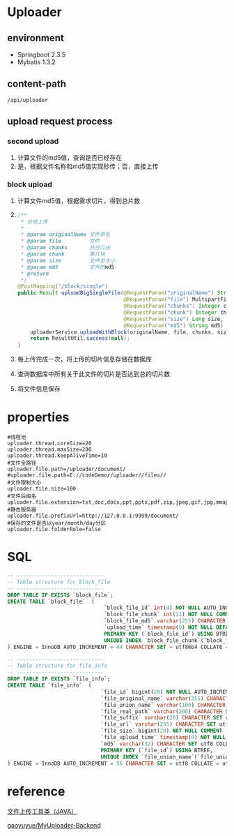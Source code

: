 # Uploader

## environment

+ Springboot 2.3.5 
+ Mybatis 1.3.2

## content-path

`/api/uploader`

## upload request process 

### second upload

1. 计算文件的md5值，查询是否已经存在
2. 是，根据文件名称和md5值实现秒传；否，直接上传

### block upload

1. 计算文件md5值，根据需求切片，得到总片数

2. ```java
   /**
    * 分块上传
    *
    * @param originalName 文件原名
    * @param file         文件
    * @param chunks       共分几块
    * @param chunk        第几块
    * @param size         文件总大小
    * @param md5          文件的md5
    * @return
    */
   @PostMapping("/block/single")
   public Result uploadBigSingleFile(@RequestParam("originalName") String originalName,
                                     @RequestParam("file") MultipartFile file,
                                     @RequestParam("chunks") Integer chunks,
                                     @RequestParam("chunk") Integer chunk,
                                     @RequestParam("size") Long size,
                                     @RequestParam("md5") String md5) {
       uploaderService.uploadWithBlock(originalName, file, chunks, size, chunk, md5);
       return ResultUtil.success(null);
   }
   ```

3. 每上传完成一次，将上传的切片信息存储在数据库

4. 查询数据库中所有关于此文件的切片是否达到总的切片数

5. 将文件信息保存

# properties

```properties
#线程池
uploader.thread.coreSize=20
uploader.thread.maxSize=200
uploader.thread.keepAliveTime=10
#文件全路径
uploader.file.path=/uploader/document/
#uploader.file.path=E://codeDemo//uploader//files//
#文件限制大小
uploader.file.size=100
#文件后缀名
uploader.file.extension=txt,doc,docx,ppt,pptx,pdf,zip,jpeg,gif,jpg,mmap,mp4,avi,
#静态服务器
uploader.file.prefixUrl=http://127.0.0.1:9999/document/
#保存的文件是否以year/month/day分区
uploader.file.folderRole=false
```

# SQL

```sql
-- ----------------------------
-- Table structure for block_file
-- ----------------------------
DROP TABLE IF EXISTS `block_file`;
CREATE TABLE `block_file`  (
                               `block_file_id` int(4) NOT NULL AUTO_INCREMENT,
                               `block_file_chunk` int(11) NOT NULL COMMENT '第几块',
                               `block_file_md5` varchar(255) CHARACTER SET utf8mb4 COLLATE utf8mb4_general_ci NOT NULL COMMENT 'md5',
                               `upload_time` timestamp(0) NOT NULL DEFAULT CURRENT_TIMESTAMP(0) ON UPDATE CURRENT_TIMESTAMP(0) COMMENT '上传时间',
                               PRIMARY KEY (`block_file_id`) USING BTREE,
                               UNIQUE INDEX `block_file_chunk`(`block_file_chunk`, `block_file_md5`) USING BTREE
) ENGINE = InnoDB AUTO_INCREMENT = 44 CHARACTER SET = utf8mb4 COLLATE = utf8mb4_general_ci ROW_FORMAT = Dynamic;

-- ----------------------------
-- Table structure for file_info
-- ----------------------------
DROP TABLE IF EXISTS `file_info`;
CREATE TABLE `file_info`  (
                              `file_id` bigint(20) NOT NULL AUTO_INCREMENT COMMENT '文件详情',
                              `file_original_name` varchar(255) CHARACTER SET utf8 COLLATE utf8_general_ci NOT NULL COMMENT '原文件名',
                              `file_union_name` varchar(100) CHARACTER SET utf8 COLLATE utf8_general_ci NOT NULL COMMENT '唯一标识',
                              `file_real_path` varchar(200) CHARACTER SET utf8 COLLATE utf8_general_ci NOT NULL COMMENT '真实路径',
                              `file_suffix` varchar(20) CHARACTER SET utf8 COLLATE utf8_general_ci NOT NULL COMMENT '拓展名',
                              `file_url` varchar(255) CHARACTER SET utf8 COLLATE utf8_general_ci NULL DEFAULT NULL COMMENT '网络地址',
                              `file_size` bigint(20) NOT NULL COMMENT '文件大小',
                              `file_upload_time` timestamp(0) NOT NULL DEFAULT CURRENT_TIMESTAMP(0) ON UPDATE CURRENT_TIMESTAMP(0) COMMENT '上传时间',
                              `md5` varchar(32) CHARACTER SET utf8 COLLATE utf8_general_ci NULL DEFAULT NULL COMMENT '文件的md5值',
                              PRIMARY KEY (`file_id`) USING BTREE,
                              UNIQUE INDEX `file_union_name`(`file_union_name`) USING BTREE
) ENGINE = InnoDB AUTO_INCREMENT = 56 CHARACTER SET = utf8 COLLATE = utf8_general_ci ROW_FORMAT = Compact;

```



# reference

[文件上传工具类（JAVA）](https://www.jianshu.com/p/d58d275ac1f4?ivk_sa=1024320u)

[gaoyuyue/MyUploader-Backend](https://github.com/gaoyuyue/MyUploader-Backend)

